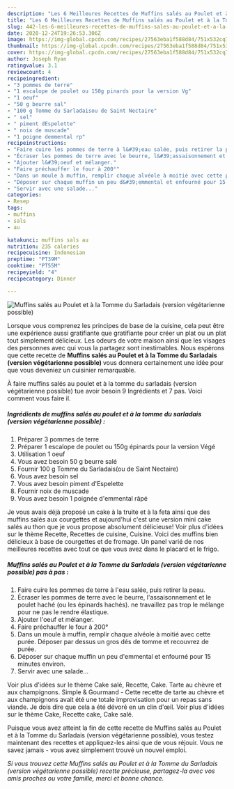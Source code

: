 ```yaml
---
description: "Les 6 Meilleures Recettes de Muffins salés au Poulet et à la Tomme du Sarladais (version végétarienne possible)"
title: "Les 6 Meilleures Recettes de Muffins salés au Poulet et à la Tomme du Sarladais (version végétarienne possible)"
slug: 442-les-6-meilleures-recettes-de-muffins-sales-au-poulet-et-a-la-tomme-du-sarladais-version-vegetarienne-possible
date: 2020-12-24T19:26:53.306Z
image: https://img-global.cpcdn.com/recipes/27563eba1f588d84/751x532cq70/muffins-sales-au-poulet-et-a-la-tomme-du-sarladais-version-vegetarienne-possible-photo-principale-de-la-recette.jpg
thumbnail: https://img-global.cpcdn.com/recipes/27563eba1f588d84/751x532cq70/muffins-sales-au-poulet-et-a-la-tomme-du-sarladais-version-vegetarienne-possible-photo-principale-de-la-recette.jpg
cover: https://img-global.cpcdn.com/recipes/27563eba1f588d84/751x532cq70/muffins-sales-au-poulet-et-a-la-tomme-du-sarladais-version-vegetarienne-possible-photo-principale-de-la-recette.jpg
author: Joseph Ryan
ratingvalue: 3.1
reviewcount: 4
recipeingredient:
- "3 pommes de terre"
- "1 escalope de poulet ou 150g pinards pour la version Vg"
- "1 oeuf"
- "50 g beurre sal"
- "100 g Tomme du Sarladaisou de Saint Nectaire"
- " sel"
- " piment dEspelette"
- " noix de muscade"
- "1 poigne demmental rp"
recipeinstructions:
- "Faire cuire les pommes de terre à l&#39;eau salée, puis retirer la peau."
- "Écraser les pommes de terre avec le beurre, l&#39;assaisonnement et le poulet haché (ou les épinards hachés). ne travaillez pas trop le mélange pour ne pas le rendre élastique."
- "Ajouter l&#39;oeuf et mélanger."
- "Faire préchauffer le four à 200°"
- "Dans un moule à muffin, remplir chaque alvéole à moitié avec cette purée. Déposer par dessus un gros dés de tomme et recouvrez de purée."
- "Déposer sur chaque muffin un peu d&#39;emmental et enfourné pour 15 minutes environ."
- "Servir avec une salade..."
categories:
- Resep
tags:
- muffins
- sals
- au

katakunci: muffins sals au 
nutrition: 235 calories
recipecuisine: Indonesian
preptime: "PT39M"
cooktime: "PT55M"
recipeyield: "4"
recipecategory: Dinner

---
```



![Muffins salés au Poulet et à la Tomme du Sarladais (version végétarienne possible)](https://img-global.cpcdn.com/recipes/27563eba1f588d84/751x532cq70/muffins-sales-au-poulet-et-a-la-tomme-du-sarladais-version-vegetarienne-possible-photo-principale-de-la-recette.jpg)

Lorsque vous comprenez les principes de base de la cuisine, cela peut être une expérience aussi gratifiante que gratifiante pour créer un plat ou un plat tout simplement délicieux. Les odeurs de votre maison ainsi que les visages des personnes avec qui vous la partagez sont inestimables. Nous espérons que cette recette de <strong> Muffins salés au Poulet et à la Tomme du Sarladais (version végétarienne possible) </strong> vous donnera certainement une idée pour que vous deveniez un cuisinier remarquable.

<!--inarticleads1-->

À faire muffins salés au poulet et à la tomme du sarladais (version végétarienne possible) tue avoir besoin 9 Ingrédients et 7 pas. Voici comment vous faire il.

##### Ingrédients de muffins salés au poulet et à la tomme du sarladais (version végétarienne possible) :

1. Préparer 3 pommes de terre
1. Préparer 1 escalope de poulet ou 150g épinards pour la version Végé
1. Utilisation 1 oeuf
1. Vous avez besoin 50 g beurre salé
1. Fournir 100 g Tomme du Sarladais(ou de Saint Nectaire)
1. Vous avez besoin  sel
1. Vous avez besoin  piment d&#39;Espelette
1. Fournir  noix de muscade
1. Vous avez besoin 1 poignée d&#39;emmental râpé


Je vous avais déjà proposé un cake à la truite et à la feta ainsi que des muffins salés aux courgettes et aujourd&#39;hui c&#39;est une version mini cake salés au thon que je vous propose absolument délicieuse! Voir plus d&#39;idées sur le thème Recette, Recettes de cuisine, Cuisine. Voici des muffins bien délicieux à base de courgettes et de fromage. Un panel varié de nos meilleures recettes avec tout ce que vous avez dans le placard et le frigo. 

<!--inarticleads2-->

##### Muffins salés au Poulet et à la Tomme du Sarladais (version végétarienne possible) pas à pas :

1. Faire cuire les pommes de terre à l&#39;eau salée, puis retirer la peau.
1. Écraser les pommes de terre avec le beurre, l&#39;assaisonnement et le poulet haché (ou les épinards hachés). ne travaillez pas trop le mélange pour ne pas le rendre élastique.
1. Ajouter l&#39;oeuf et mélanger.
1. Faire préchauffer le four à 200°
1. Dans un moule à muffin, remplir chaque alvéole à moitié avec cette purée. Déposer par dessus un gros dés de tomme et recouvrez de purée.
1. Déposer sur chaque muffin un peu d&#39;emmental et enfourné pour 15 minutes environ.
1. Servir avec une salade...


Voir plus d&#39;idées sur le thème Cake salé, Recette, Cake. Tarte au chèvre et aux champignons. Simple &amp; Gourmand - Cette recette de tarte au chèvre et aux champignons avait été une totale improvisation pour un repas sans viande. Je dois dire que cela a été dévoré en un clin d&#39;œil. Voir plus d&#39;idées sur le thème Cake, Recette cake, Cake salé. 

<!--inarticleads1-->

<p>
Puisque vous avez atteint la fin de cette recette de Muffins salés au Poulet et à la Tomme du Sarladais (version végétarienne possible), vous testez maintenant des recettes et appliquez-les ainsi que de vous réjouir. Vous ne savez jamais - vous avez simplement trouvé un nouvel emploi.
</p>

<p>
<i>Si vous trouvez cette Muffins salés au Poulet et à la Tomme du Sarladais (version végétarienne possible) recette précieuse, partagez-la avec vos amis proches ou votre famille, merci et bonne chance.</i>
</p>
